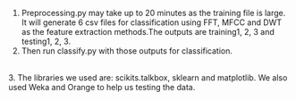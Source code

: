 1. Preprocessing.py may take up to 20 minutes as the training file is large. It will generate 6 csv files for classification using FFT, MFCC and DWT as the feature extraction methods.The outputs are training1, 2, 3 and testing1, 2, 3. </br>
2. Then run classify.py with those outputs for classification.</br>
</br>
  3. The libraries we used are: scikits.talkbox, sklearn and matplotlib. We also used Weka and Orange to help us testing the data.







